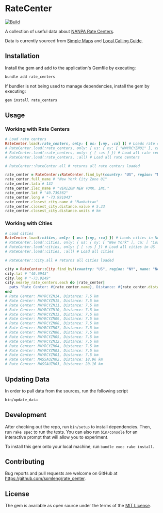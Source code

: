 # RateCenter

[![Build](https://github.com/somleng/rate_center/actions/workflows/main.yml/badge.svg)](https://github.com/somleng/rate_center/actions/workflows/main.yml)

A collection of useful data about [NANPA Rate Centers](https://en.wikipedia.org/wiki/Rate_center).

Data is currently sourced from [Simple Maps](https://simplemaps.com/data/us-cities) and [Local Calling Guide](https://localcallingguide.com/).

## Installation

Install the gem and add to the application's Gemfile by executing:

```bash
bundle add rate_centers
```

If bundler is not being used to manage dependencies, install the gem by executing:

```bash
gem install rate_centers
```

## Usage

### Working with Rate Centers

```rb
# Load rate centers
RateCenter.load(:rate_centers, only: { us: [:ny, :ca] }) # Loads rate centers in New York and California
# RateCenter.load(:rate_centers, only: { us: { ny: [ "NWYRCYZN01" ], ca: [ "LSAN DA 01"]  } }) # Loads only specific rate centers
# RateCenter.load(:rate_centers, only: { [ :us ] }) # Load all rate centers in US
# RateCenter.load(:rate_centers, :all) # Load all rate centers

# RateCenter::RateCenter.all # returns all rate centers loaded

rate_center = RateCenter::RateCenter.find_by!(country: "US", region: "NY", name: "NWYRCYZN01")
rate_center.full_name # "New York City Zone 01"
rate_center.lata # 132
rate_center.ilec_name # "VERIZON NEW YORK, INC."
rate_center.lat # "40.739362"
rate_center.long # "-73.991043"
rate_center.closest_city.name # "Manhattan"
rate_center.closest_city.distance.value # 5.33
rate_center.closest_city.distance.units # km
```

### Working with Cities

```rb
# Load cities
RateCenter.load(:cities, only: { us: [:ny, :ca] }) # Loads cities in New York and California
# RateCenter.load(:cities, only: { us: { ny: [ "New York" ], ca: [ "Los Angeles"]  } }) # Loads only specific cities
# RateCenter.load(:cities, only: { [ :us ] }) # Load all cities in US
# RateCenter.load(:cities, :all) # Load all cities

# RateCenter::City.all # returns all cities loaded

city = RateCenter::City.find_by!(country: "US", region: "NY", name: "New York")
city.lat # "40.6943"
city.log # "-73.9249"
city.nearby_rate_centers.each do |rate_center|
  puts "Rate Center: #{rate_center.name}, Distance: #{rate_center.distance.value} #{rate_center.distance.units}"
end
# Rate Center: NWYRCYZN14, Distance: 7.5 km
# Rate Center: NWYRCYZN15, Distance: 7.5 km
# Rate Center: NWYRCYZN11, Distance: 7.5 km
# Rate Center: NWYRCYZN10, Distance: 7.5 km
# Rate Center: NWYRCYZN13, Distance: 7.5 km
# Rate Center: NWYRCYZN09, Distance: 7.5 km
# Rate Center: NWYRCYZN08, Distance: 7.5 km
# Rate Center: NWYRCYZN07, Distance: 7.5 km
# Rate Center: NWYRCYZN06, Distance: 7.5 km
# Rate Center: NWYRCYZN05, Distance: 7.5 km
# Rate Center: NWYRCYZN12, Distance: 7.5 km
# Rate Center: NWYRCYZN04, Distance: 7.5 km
# Rate Center: NWYRCYZN03, Distance: 7.5 km
# Rate Center: NWYRCYZN01, Distance: 7.5 km
# Rate Center: NASSAUZN02, Distance: 18.96 km
# Rate Center: NASSAUZN03, Distance: 20.16 km
```

## Updating Data

In order to pull data from the sources, run the following script

```bash
bin/update_data
```

## Development

After checking out the repo, run `bin/setup` to install dependencies. Then, run `rake spec` to run the tests. You can also run `bin/console` for an interactive prompt that will allow you to experiment.

To install this gem onto your local machine, run `bundle exec rake install`.

## Contributing

Bug reports and pull requests are welcome on GitHub at https://github.com/somleng/rate_center.

## License

The gem is available as open source under the terms of the [MIT License](https://opensource.org/licenses/MIT).
